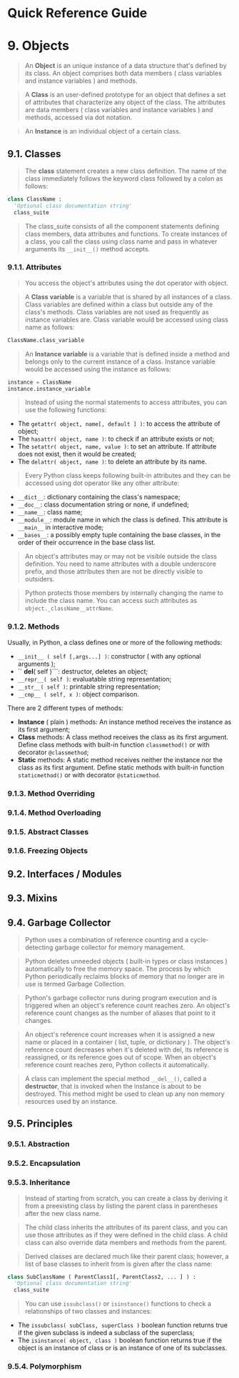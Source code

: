 Quick Reference Guide
=====================

# 9. Objects

> An **Object** is an unique instance of a data structure that's defined by its class. An object comprises both data members ( class variables and instance variables ) and methods.

> A **Class** is an user-defined prototype for an object that defines a set of attributes that characterize any object of the class. The attributes are data members ( class variables and instance variables ) and methods, accessed via dot notation.

> An **Instance** is an individual object of a certain class.

## 9.1. Classes

> The **class** statement creates a new class definition. The name of the class immediately follows the keyword class followed by a colon as follows:

```python
class ClassName :
  'Optional class documentation string'
  class_suite
```

> The class_suite consists of all the component statements defining class members, data attributes and functions. To create instances of a class, you call the class using class name and pass in whatever arguments its ```__init__()``` method accepts.

### 9.1.1. Attributes

> You access the object's attributes using the dot operator with object.

> A **Class variable** is a variable that is shared by all instances of a class. Class variables are defined within a class but outside any of the class's methods. Class variables are not used as frequently as instance variables are. Class variable would be accessed using class name as follows:

```python
ClassName.class_variable
```

> An **Instance variable** is a variable that is defined inside a method and belongs only to the current instance of a class. Instance variable would be accessed using the instance as follows:

```python
instance = ClassName
instance.instance_variable
```

> Instead of using the normal statements to access attributes, you can use the following functions:
- The ```getattr( object, name[, default ] )```: to access the attribute of object;
- The ```hasattr( object, name )```: to check if an attribute exists or not;
- The ```setattr( object, name, value )```: to set an attribute. If attribute does not exist, then it would be created;
- The ```delattr( object, name )```: to delete an attribute by its name.

> Every Python class keeps following built-in attributes and they can be accessed using dot operator like any other attribute:
- ```__dict__```: dictionary containing the class's namespace;
- ```__doc__```: class documentation string or none, if undefined;
- ```__name__```: class name;
- ```__module__```: module name in which the class is defined. This attribute is ```__main__``` in interactive mode;
- ```__bases__```: a possibly empty tuple containing the base classes, in the order of their occurrence in the base class list.

> An object's attributes may or may not be visible outside the class definition. You need to name attributes with a double underscore prefix, and those attributes then are not be directly visible to outsiders.

> Python protects those members by internally changing the name to include the class name. You can access such attributes as ```object._className__attrName```.

### 9.1.2. Methods

Usually, in Python, a class defines one or more of the following methods:

- ```__init__ ( self [,args...] )```: constructor ( with any optional arguments );
- `` __del__( self )```: destructor, deletes an object;
- ```__repr__( self )```: evaluatable string representation;
- ```__str__( self )```: printable string representation;
- ```__cmp__ ( self, x )```: object comparison.

There are 2 different types of methods:

- **Instance** ( plain ) methods: An instance method receives the instance as its first argument;
- **Class** methods: A class method receives the class as its first argument. Define class methods with built-in function ```classmethod()``` or with decorator ```@classmethod```;
- **Static** methods: A static method receives neither the instance nor the class as its first argument. Define static methods with built-in function ```staticmethod()``` or with decorator ```@staticmethod```.

### 9.1.3. Method Overriding

### 9.1.4. Method Overloading

### 9.1.5. Abstract Classes

### 9.1.6. Freezing Objects

## 9.2. Interfaces / Modules

## 9.3. Mixins

## 9.4. Garbage Collector

> Python uses a combination of reference counting and a cycle-detecting garbage collector for memory management.

> Python deletes unneeded objects ( built-in types or class instances ) automatically to free the memory space. The process by which Python periodically reclaims blocks of memory that no longer are in use is termed Garbage Collection.

> Python's garbage collector runs during program execution and is triggered when an object's reference count reaches zero. An object's reference count changes as the number of aliases that point to it changes.

> An object's reference count increases when it is assigned a new name or placed in a container ( list, tuple, or dictionary ). The object's reference count decreases when it's deleted with del, its reference is reassigned, or its reference goes out of scope. When an object's reference count reaches zero, Python collects it automatically.

> A class can implement the special method ```__del__()```, called a **destructor**, that is invoked when the instance is about to be destroyed. This method might be used to clean up any non memory resources used by an instance.

## 9.5. Principles

### 9.5.1. Abstraction

### 9.5.2. Encapsulation


### 9.5.3. Inheritance

> Instead of starting from scratch, you can create a class by deriving it from a preexisting class by listing the parent class in parentheses after the new class name.

> The child class inherits the attributes of its parent class, and you can use those attributes as if they were defined in the child class. A child class can also override data members and methods from the parent.

> Derived classes are declared much like their parent class; however, a list of base classes to inherit from is given after the class name:

```python
class SubClassName ( ParentClass1[, ParentClass2, ... ] ) :
  'Optional class documentation string'
  class_suite
```

> You can use ```issubclass()``` or ```isinstance()``` functions to check a relationships of two classes and instances:
- The ```issubclass( subClass, superClass )``` boolean function returns true if the given subclass is indeed a subclass of the superclass;
- The ```isinstance( object, class )``` boolean function returns true if the object is an instance of class or is an instance of one of its subclasses.

### 9.5.4. Polymorphism
